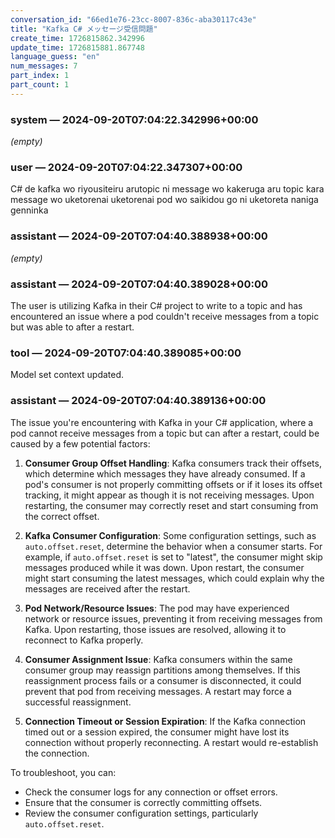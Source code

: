 ```yaml
---
conversation_id: "66ed1e76-23cc-8007-836c-aba30117c43e"
title: "Kafka C# メッセージ受信問題"
create_time: 1726815862.342996
update_time: 1726815881.867748
language_guess: "en"
num_messages: 7
part_index: 1
part_count: 1
---
```


### system — 2024-09-20T07:04:22.342996+00:00

_(empty)_

### user — 2024-09-20T07:04:22.347307+00:00

C# de kafka wo riyousiteiru 
arutopic ni message wo kakeruga
aru topic kara message wo uketorenai
uketorenai pod wo saikidou go ni uketoreta
naniga genninka

### assistant — 2024-09-20T07:04:40.388938+00:00

_(empty)_

### assistant — 2024-09-20T07:04:40.389028+00:00

The user is utilizing Kafka in their C# project to write to a topic and has encountered an issue where a pod couldn't receive messages from a topic but was able to after a restart.

### tool — 2024-09-20T07:04:40.389085+00:00

Model set context updated.

### assistant — 2024-09-20T07:04:40.389136+00:00

The issue you're encountering with Kafka in your C# application, where a pod cannot receive messages from a topic but can after a restart, could be caused by a few potential factors:

1. **Consumer Group Offset Handling**: Kafka consumers track their offsets, which determine which messages they have already consumed. If a pod's consumer is not properly committing offsets or if it loses its offset tracking, it might appear as though it is not receiving messages. Upon restarting, the consumer may correctly reset and start consuming from the correct offset.

2. **Kafka Consumer Configuration**: Some configuration settings, such as `auto.offset.reset`, determine the behavior when a consumer starts. For example, if `auto.offset.reset` is set to "latest", the consumer might skip messages produced while it was down. Upon restart, the consumer might start consuming the latest messages, which could explain why the messages are received after the restart.

3. **Pod Network/Resource Issues**: The pod may have experienced network or resource issues, preventing it from receiving messages from Kafka. Upon restarting, those issues are resolved, allowing it to reconnect to Kafka properly.

4. **Consumer Assignment Issue**: Kafka consumers within the same consumer group may reassign partitions among themselves. If this reassignment process fails or a consumer is disconnected, it could prevent that pod from receiving messages. A restart may force a successful reassignment.

5. **Connection Timeout or Session Expiration**: If the Kafka connection timed out or a session expired, the consumer might have lost its connection without properly reconnecting. A restart would re-establish the connection.

To troubleshoot, you can:
- Check the consumer logs for any connection or offset errors.
- Ensure that the consumer is correctly committing offsets.
- Review the consumer configuration settings, particularly `auto.offset.reset`.
